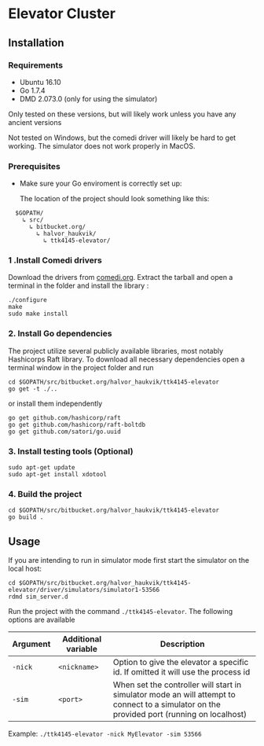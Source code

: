 # Elevator Cluster

## Installation

### Requirements
* Ubuntu 16.10
* Go 1.7.4
* DMD 2.073.0 (only for using the simulator)

Only tested on these versions, but will likely work unless you have any ancient versions

Not tested on Windows, but the comedi driver will likely be hard to get working.
The simulator does not work properly in MacOS.

### Prerequisites
* Make sure your Go enviroment is correctly set up:

  The location of the project should look something like this:
~~~~
  $GOPATH/
    ↳ src/
      ↳ bitbucket.org/
        ↳ halvor_haukvik/
          ↳ ttk4145-elevator/
~~~~

### 1 .Install Comedi drivers
Download the drivers from [comedi.org](http://www.comedi.org/download/comedilib-0.10.2.tar.gz).
Extract the tarball and open a terminal in the folder and install the library :
~~~~
./configure
make
sudo make install
~~~~

### 2. Install Go dependencies
The project utilize several publicly available libraries, most notably Hashicorps Raft library.
To download all necessary dependencies open a terminal window in the project folder and run
~~~~
cd $GOPATH/src/bitbucket.org/halvor_haukvik/ttk4145-elevator
go get -t ./..
~~~~
or install them independently
~~~~
go get github.com/hashicorp/raft
go get github.com/hashicorp/raft-boltdb
go get github.com/satori/go.uuid
~~~~


### 3. Install testing tools (Optional)
~~~~
sudo apt-get update
sudo apt-get install xdotool
~~~~

### 4. Build the project
~~~~
cd $GOPATH/src/bitbucket.org/halvor_haukvik/ttk4145-elevator
go build .
~~~~

## Usage

If you are intending to run in simulator mode first start the simulator on the local host:
~~~~
cd $GOPATH/src/bitbucket.org/halvor_haukvik/ttk4145-elevator/driver/simulators/simulator1-53566
rdmd sim_server.d
~~~~

Run the project with the command `./ttk4145-elevator`.
The following options are available

|Argument  |Additional variable    | Description|
|------|------------|------------|
|`-nick` | `<nickname>` | Option to give the elevator a specific id. If omitted it will use the process id|
|`-sim` | `<port>` | When set the controller will start in simulator mode an will attempt to connect to a simulator on the provided port (running on localhost) |

Example: `./ttk4145-elevator -nick MyElevator -sim 53566`
